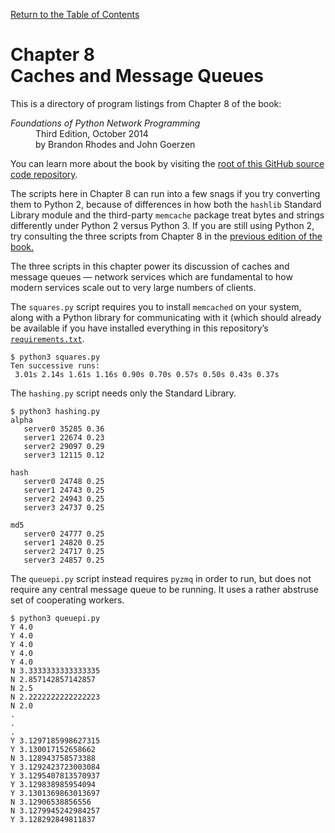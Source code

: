 [Return to the Table of Contents](https://github.com/brandon-rhodes/fopnp#readme)

# Chapter 8<br>Caches and Message Queues

This is a directory of program listings from Chapter 8 of the book:

<dl>
<dt><i>Foundations of Python Network Programming</i></dt>
<dd>
Third Edition, October 2014<br>
by Brandon Rhodes and John Goerzen
</dd>
</dl>

You can learn more about the book by visiting the
[root of this GitHub source code repository](https://github.com/brandon-rhodes/fopnp#readme).

The scripts here in Chapter 8 can run into a few snags if you try
converting them to Python 2, because of differences in how both the
`hashlib` Standard Library module and the third-party `memcache` package
treat bytes and strings differently under Python 2 versus Python 3.  If
you are still using Python 2, try consulting the three scripts from
Chapter 8 in the [previous edition of the book.](https://github.com/brandon-rhodes/fopnp/tree/m/py2/chapter08)

The three scripts in this chapter power its discussion of caches and
message queues — network services which are fundamental to how modern
services scale out to very large numbers of clients.

The `squares.py` script requires you to install `memcached` on your
system, along with a Python library for communicating with it (which
should already be available if you have installed everything in this
repository’s [`requirements.txt`](https://github.com/brandon-rhodes/fopnp/blob/m/py3/requirements.txt).

```
$ python3 squares.py
Ten successive runs:
 3.01s 2.14s 1.61s 1.16s 0.90s 0.70s 0.57s 0.50s 0.43s 0.37s
```

The `hashing.py` script needs only the Standard Library.

```
$ python3 hashing.py
alpha
   server0 35285 0.36
   server1 22674 0.23
   server2 29097 0.29
   server3 12115 0.12

hash
   server0 24748 0.25
   server1 24743 0.25
   server2 24943 0.25
   server3 24737 0.25

md5
   server0 24777 0.25
   server1 24820 0.25
   server2 24717 0.25
   server3 24857 0.25

```

The `queuepi.py` script instead requires `pyzmq` in order to run, but
does not require any central message queue to be running.  It uses a
rather abstruse set of cooperating workers.

```
$ python3 queuepi.py
Y 4.0
Y 4.0
Y 4.0
Y 4.0
Y 4.0
N 3.3333333333333335
N 2.857142857142857
N 2.5
N 2.2222222222222223
N 2.0
.
.
.
Y 3.1297185998627315
Y 3.130017152658662
N 3.128943758573388
Y 3.1292423723003084
Y 3.1295407813570937
Y 3.129838985954094
Y 3.1301369863013697
N 3.12906538856556
N 3.1279945242984257
Y 3.128292849811837
```
